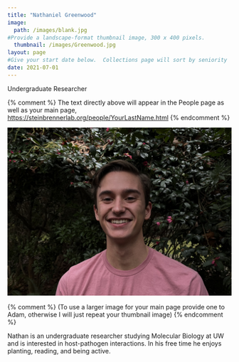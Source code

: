 ```yaml
---
title: "Nathaniel Greenwood"
image: 
  path: /images/blank.jpg
#Provide a landscape-format thumbnail image, 300 x 400 pixels.
  thumbnail: /images/Greenwood.jpg
layout: page
#Give your start date below.  Collections page will sort by seniority
date: 2021-07-01
---
```


Undergraduate Researcher

{% comment %}
The text directly above will appear in the People page as well as your main page, https://steinbrennerlab.org/people/YourLastName.html
{% endcomment %}

<img src="/images/Greenwood.jpg" class="align-left" alt="">

<BR CLEAR="left">

{% comment %}
(To use a larger image for your main page provide one to Adam, otherwise I will just repeat your thumbnail image)
{% endcomment %}

Nathan is an undergraduate researcher studying Molecular Biology at UW and is interested in host-pathogen interactions. In his free time he enjoys planting, reading, and being active. 